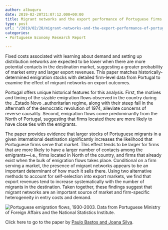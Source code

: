 ```yaml
---
author: albuquru
date: 2019-02-20T21:07:12.000+00:00
title: Migrant networks and the export performance of Portuguese firms
type: post
url: "/2019/02/20/migrant-networks-and-the-export-performance-of-portuguese-firms/"
categories:
- Portuguese Economy Research Report

---
```

Fixed costs associated with learning about demand and setting up distribution networks are expected to be lower when there are more potential contacts in the destination market, suggesting a greater probability of market entry and larger export revenues. This paper matches historically-determined emigration stocks with detailed firm-level data from Portugal to examine the effect of migrant networks on export outcomes.

Portugal offers unique historical features for this analysis. First, the motives and timing of the sizable emigration flows observed in the country during the _Estado Novo _authoritarian regime, along with their steep fall in the aftermath of the democratic revolution of 1974, alleviate concerns of reverse causality. Second, emigration flows come predominantly from the North of Portugal, suggesting that firms located there are more likely to have close ties with the emigrants.

The paper provides evidence that larger stocks of Portuguese migrants in a given international destination significantly increases the likelihood that Portuguese firms serve that market. This effect tends to be larger for firms that are more likely to have a larger number of contacts among the emigrants—i.e., firms located in North of the country, and firms that already exist when the bulk of emigration flows takes place. Conditional on a firm serving a market, the presence of migrant networks appears to be an important determinant of how much it sells there. Using two alternative methods to account for self-selection into export markets, we find that export revenues tend to increase systematically with the number of migrants in the destination. Taken together, these findings suggest that migrant networks are an important source of market and firm-specific heterogeneity in entry costs and demand.

![](/v1585066170/research_report/2019/02/research_report_2019_02_screen-shot-2019-02-20-at-4.11.41-pm-1_krij8r.png " Portuguese emigration flows, 1930-2003. Data from Portuguese Ministry of Foreign Affairs and the National Statistics Institute.")

Click here to go to the paper by [Paulo Bastos and Joana Silva](https://www.sciencedirect.com/science/article/pii/S0022199611001759).